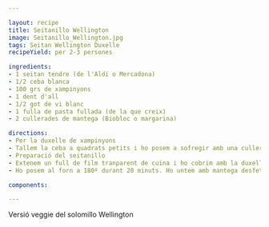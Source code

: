 ```yaml
---

layout: recipe
title: Seitanillo Wellington
image: Seitanillo_Wellington.jpg
tags: Seitan Wellington Duxelle
recipeYield: per 2-3 persones

ingredients:
- 1 seitan tendre (de l'Aldi o Mercadona)
- 1/2 ceba blanca
- 100 grs de xampinyons
- 1 dent d'all
- 1/2 got de vi blanc
- 1 fulla de pasta fullada (de la que creix)
- 2 cullerades de mantega (Biobloc o margarina)

directions:
- Per la duxelle de xampinyons
- Tallem la ceba a quadrats petits i ho posem a sofregir amb una cullerada de mantega (biolife). Piquem els xampinyons ben petits i l'all i ho incorporem. Afegim el vi blanc i ho tapem. Ho deixem a foc baix fins que quedi tot estofat. 
- Preparació del seitanillo
- Extenem un full de film tranparent de cuina i ho cobrim amb la duxelle un cop s'hagi refredat. Posem el seitan senscer a sobre i ho emoliquem. Es recomana centrifugar-ho (tancant les puntes) perquè s'adhereixi bé al seitan. Ho deixem refredar a la nevera mitja hora. Extenem la pasta fullada i posem el seitan a sobre treient-lo del plàstic amb molt de compte.  Tanquem la massa i li afegim tires en diagonal aprofitant retalls. 
- Ho posem al forn a 180º durant 20 minuts. Ho untem amb mantega desfeta al microones per sobre i ho posem 10 minuts més al forn.

components:

---
```

Versió veggie del solomillo Wellington